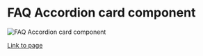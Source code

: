 # FAQ Accordion card component

![FAQ Accordion card component
](https://drive.google.com/uc?export=view&id=1JcS6siGlog3H0ibWMVKdfxvUAI_T0ecU)

[Link to page](https://SharonJseg.github.io/faq-accordion-card)
